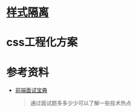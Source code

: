 # [样式隔离](https://fe.ecool.fun/topic-answer/f47b5d5d-4aec-44a9-907d-a2a054d6984e)

# css工程化方案

# 参考资料

- [前端面试宝典](https://fe.ecool.fun/)
  > 通过面试题多多少少可以了解一些技术热点
